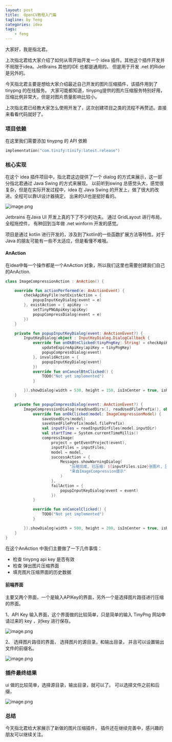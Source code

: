 ```yaml
---
layout: post
title:  OpenCV教程入门篇
tagline: by feng
categories: idea
tags: 
    - feng
---
```


大家好，我是指北君。
​

上次指北君给大家介绍了如何从零开始开发一个 idea 插件。其他这个插件开发并不局限于idea。JetBrains 其他的IDE 也都是通用的。 但是用于开发 .net 的Rider 是另外的。
​
<!--more-->

今天指北君主要是想给大家介绍最近自己开发的图片压缩插件，该插件用到了 tinypng 的在线服务。 大家可能都知道，tinypng提供的图片压缩服务特别好用，压缩比例非常大，但是对图片质量影响比较小。
​

上次指北君已经教大家怎么使用开发了，这次创建项目之类的流程不再赘述。直接来看看代码就好了。
### 项目依赖
在这里我们需要添加 tinypng 的 API 依赖

```kotlin
implementation("com.tinify:tinify:latest.release")
```
### 核心实现
在这个 idea 插件项目中，指北君这边提供了一个 dialog 的方式来展示，这一部分指北君通过 Java Swing 的方式来展现。 以前听到swing 总感觉头大，感觉很复杂，但是在实际开发过程中，idea 在 Java Swing 的开发上，做了很大的改进。全程可以靠UI设计器搞定， 出来的UI也是挺好看的。
​

![image.png](https://img-blog.csdnimg.cn/img_convert/61da530cda15f0eb4034869cd229c64d.png)


Jetbrains 在Java UI 开发上真的下了不少的功夫。 通过 GridLayout 进行布局，全程拖控件， 有种回到当年做 .net winform 开发的感觉。
​

项目是通过 kotlin 进行开发的，涉及到了kotlin的一些函数扩展方法等特性。对于Java 的朋友可能有一些不太适应，但是看懂不难哦。
​

#### AnAction
在idea中每一个操作都是一个AnAction 对象，所以我们这里也需要创建我们自己的AnAction.
```kotlin
class ImageCompressionAction : AnAction() {

    override fun actionPerformed(e: AnActionEvent) {
        checkApiKeyFile(notExistAction = {
            popupInputKeyDialog(event = e)
        }, existAction = { apiKey ->
            setTinyPNGApiKey(apiKey)
            popupCompressDialog(event = e)
        })
    }

    private fun popupInputKeyDialog(event: AnActionEvent?) {
        InputKeyDialog(object : InputKeyDialog.DialogCallback {
            override fun onOkBtnClicked(tinyPngKey: String) = checkApiKeyValid(project = getEventProject(event), apiKey = tinyPngKey, validAction = {
                updateExpireApiKey(apiKey = tinyPngKey)
                popupCompressDialog(event)
            }, invalidAction = {
                popupInputKeyDialog(event)
            })
            override fun onCancelBtnClicked() {
                TODO("Not yet implemented")
            }

        }).showDialog(width = 530, height = 150, isInCenter = true, isResizable = false)
    }

    private fun popupCompressDialog(event: AnActionEvent?) {
        ImageCompressionDialog(readUsedDirs(), readUsedFilePrefix(), object : DialogCallback {
            override fun onOkClicked(model: ImageCompressionModel) {
                saveUsedDirs(model)
                saveUsedFilePrefix(model.filePrefix)
                val inputFiles = readInputDirFiles(model.inputDir)
                val startTime = System.currentTimeMillis()
                compressImage(
                    project = getEventProject(event),
                    inputFiles = inputFiles,
                    model = model,
                    successAction = {
                        Messages.showWarningDialog(
                            "压缩完成, 已压缩: ${inputFiles.size}张图片, 压缩总时长共计: ${(System.currentTimeMillis() - startTime) / 1000}s",
                            "来自ImageCompression提示"
                        )
                    },
                    failAction = {
                        popupInputKeyDialog(event = event)
                    })
            }

            override fun onCancelClicked() {
                TODO("Not yet implemented")
            }

        }).showDialog(width = 500, height = 200, isInCenter = true, isResizable = false)
    }
}
```
在这个AnAction 中我们主要做了一下几件事情：

- 检查 tinypng api key 是否有效
- 检查 弹出图片压缩界面
- 填充图片压缩界面的历史数据
  
#### 前端界面
主要又两个界面，一个是输入APIKey的界面，另外一个是选择图片路径进行压缩的界面。


1、API Key 输入界面，这个界面做的比较简单，只是简单的输入 TinyPng 网站申请过来的 key ，对key 进行保存。

![image.png](https://img-blog.csdnimg.cn/img_convert/f43aa55f48faf1dd384a94eff99b29f6.png)

2、 选择图片路径的界面， 选择图片的源目录，和输出目录， 并且可以设置输出文件的前缀名。

![image.png](https://img-blog.csdnimg.cn/img_convert/9eb8a78b6b9deda88da21be0ee260e44.png)

### 插件最终结果

ui 做的比较简单，选择源目录，输出目录，就可以了。 可以选择文件之前和后缀，

![image.png](https://img-blog.csdnimg.cn/img_convert/c004d79828a8f98bf55f796ce7150959.png)

### 总结

今天指北君给大家展示了新做的图片压缩插件， 插件还在继续完善中，感兴趣的朋友可以继续关注。
